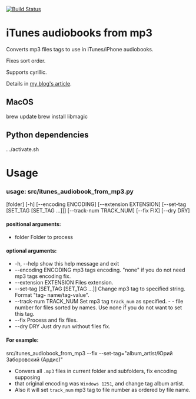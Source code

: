 [![Build Status](https://github.com/andgineer/itunes-audiobook-from-mp3/workflows/ci/badge.svg)](https://github.com/andgineer/itunes-audiobook-from-mp3/actions)
# iTunes audiobooks from mp3

Converts mp3 files tags to use in iTunes/iPhone audiobooks. 

Fixes sort order. 

Supports cyrillic.

Details in [my blog's article](https://sorokin.engineer/posts/en/itunes_audiobook_from_mp3.html).


## MacOS

  brew update
  brew install libmagic
  
## Python dependencies  

  . ./activate.sh
  
# Usage
### usage: src/itunes_audiobook_from_mp3.py 
 [folder]
 [-h] 
 [--encoding ENCODING]
 [--extension EXTENSION]
 [--set-tag [SET_TAG [SET_TAG ...]]]
 [--track-num TRACK_NUM] [--fix FIX]
 [--dry DRY]

#### positional arguments:

*  folder                Folder to process

#### optional arguments:

*  -h, --help            show this help message and exit
* --encoding ENCODING   mp3 tags encoding. "none" if you do not need mp3 tags
                        encoding fix.
*  --extension EXTENSION
                        Files extension.
*  --set-tag [SET_TAG [SET_TAG ...]]
                        Change mp3 tag to specified string. Format "tag-
                        name/tag-value".
*  --track-num TRACK_NUM
                        Set mp3 tag `track_num` as specified. - - file number
                        for files sorted by names. Use none if you do not want
                        to set this tag.
*  --fix               Process and fix files.
*  --dry DRY             Just dry run without files fix.

#### For example:

  src/itunes_audiobook_from_mp3 --fix --set-tag="album_artist/Юрий Заборовский (Ардис)"
  
- Convers all `.mp3` files in current folder and subfolders, fix encoding supposing
- that original encoding was `Windows 1251`, and change tag album artist.
- Also it will set `track_num` mp3 tag to file number as ordered by file name.
 
  